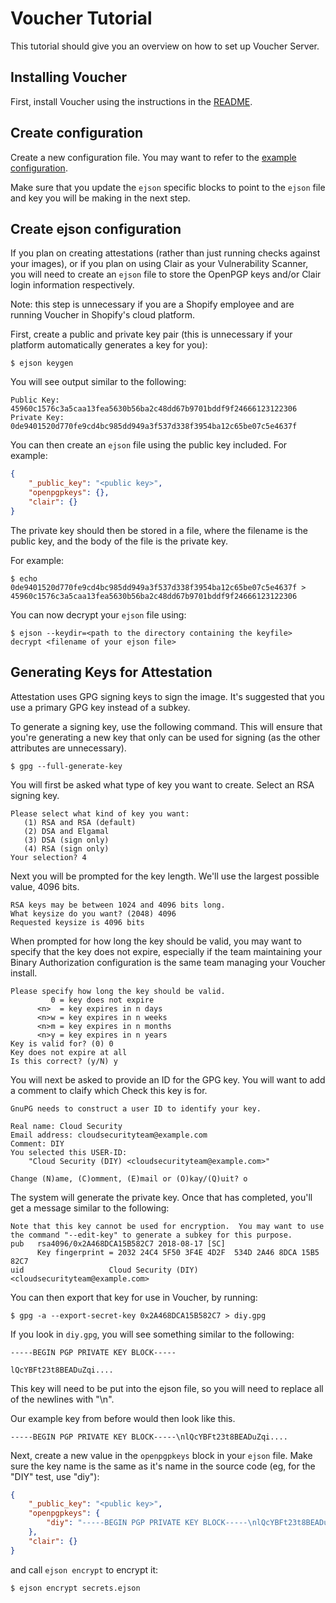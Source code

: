 # Voucher Tutorial

This tutorial should give you an overview on how to set up Voucher Server.

## Installing Voucher

First, install Voucher using the instructions in the [README](README.md).

## Create configuration

Create a new configuration file. You may want to refer to the [example configuration](config/config.toml).

Make sure that you update the `ejson` specific blocks to point to the `ejson` file and key you will be making in the next step.

## Create ejson configuration

If you plan on creating attestations (rather than just running checks against your images), or if you plan on using Clair as your Vulnerability Scanner, you will need to create an `ejson` file to store the OpenPGP keys and/or Clair login information respectively.

Note: this step is unnecessary if you are a Shopify employee and are running Voucher in Shopify's cloud platform.

First, create a public and private key pair (this is unnecessary if your platform automatically generates a key for you):

```shell
$ ejson keygen
```

You will see output similar to the following:

```
Public Key:
45960c1576c3a5caa13fea5630b56ba2c48dd67b9701bddf9f24666123122306
Private Key:
0de9401520d770fe9cd4bc985dd949a3f537d338f3954ba12c65be07c5e4637f
```

You can then create an `ejson` file using the public key included. For example:

```json
{
    "_public_key": "<public key>",
    "openpgpkeys": {},
    "clair": {}
}
```

The private key should then be stored in a file, where the filename is the public key, and the body of the file is the private key.

For example:

```shell
$ echo 0de9401520d770fe9cd4bc985dd949a3f537d338f3954ba12c65be07c5e4637f > 45960c1576c3a5caa13fea5630b56ba2c48dd67b9701bddf9f24666123122306
```

You can now decrypt your `ejson` file using:

```shell
$ ejson --keydir=<path to the directory containing the keyfile> decrypt <filename of your ejson file>
```

## Generating Keys for Attestation

Attestation uses GPG signing keys to sign the image. It's suggested that you use a primary GPG key instead of a subkey.

To generate a signing key, use the following command. This will ensure that you're generating a new key that only can
be used for signing (as the other attributes are unnecessary).

```
$ gpg --full-generate-key
```

You will first be asked what type of key you want to create. Select an RSA signing key.

```
Please select what kind of key you want:
   (1) RSA and RSA (default)
   (2) DSA and Elgamal
   (3) DSA (sign only)
   (4) RSA (sign only)
Your selection? 4
```

Next you will be prompted for the key length. We'll use the largest possible value, 4096 bits.

```
RSA keys may be between 1024 and 4096 bits long.
What keysize do you want? (2048) 4096
Requested keysize is 4096 bits       
```

When prompted for how long the key should be valid, you may want to specify that the key does not expire, especially if the team maintaining your Binary Authorization configuration is the same team managing your Voucher install.

```
Please specify how long the key should be valid.
         0 = key does not expire
      <n>  = key expires in n days
      <n>w = key expires in n weeks
      <n>m = key expires in n months
      <n>y = key expires in n years
Key is valid for? (0) 0
Key does not expire at all
Is this correct? (y/N) y
```

You will next be asked to provide an ID for the GPG key. You will want to add a comment to claify which Check this key is for.

```                        
GnuPG needs to construct a user ID to identify your key.

Real name: Cloud Security 
Email address: cloudsecurityteam@example.com
Comment: DIY                       
You selected this USER-ID:
    "Cloud Security (DIY) <cloudsecurityteam@example.com>"

Change (N)ame, (C)omment, (E)mail or (O)kay/(Q)uit? o
```

The system will generate the private key. Once that has completed, you'll get a message similar to the following:

```
Note that this key cannot be used for encryption.  You may want to use
the command "--edit-key" to generate a subkey for this purpose.
pub   rsa4096/0x2A468DCA15B582C7 2018-08-17 [SC]
      Key fingerprint = 2032 24C4 5F50 3F4E 4D2F  534D 2A46 8DCA 15B5 82C7
uid                   Cloud Security (DIY) <cloudsecurityteam@example.com>
```

You can then export that key for use in Voucher, by running:

```
$ gpg -a --export-secret-key 0x2A468DCA15B582C7 > diy.gpg
```

If you look in `diy.gpg`, you will see something similar to the following:

```
-----BEGIN PGP PRIVATE KEY BLOCK-----

lQcYBFt23t8BEADuZqi....
```

This key will need to be put into the ejson file, so you will need to replace all of the newlines with "\n".

Our example key from before would then look like this.

```
-----BEGIN PGP PRIVATE KEY BLOCK-----\nlQcYBFt23t8BEADuZqi....
```

Next, create a new value in the `openpgpkeys` block in your `ejson` file. Make sure the key name is the same as it's name in the source code (eg, for the "DIY" test, use "diy"):

```json
{
    "_public_key": "<public key>",
    "openpgpkeys": {
        "diy": "-----BEGIN PGP PRIVATE KEY BLOCK-----\nlQcYBFt23t8BEADuZqi...."
    },
    "clair": {}
}
```

and call `ejson encrypt` to encrypt it:

```shell
$ ejson encrypt secrets.ejson
```

